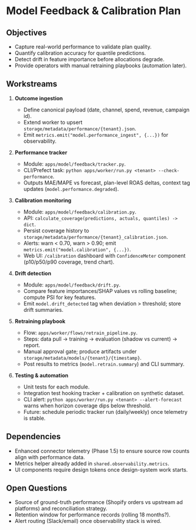 # Model Feedback & Calibration Plan

## Objectives
- Capture real-world performance to validate plan quality.
- Quantify calibration accuracy for quantile predictions.
- Detect drift in feature importance before allocations degrade.
- Provide operators with manual retraining playbooks (automation later).

## Workstreams
1. **Outcome ingestion**
   - Define canonical payload (date, channel, spend, revenue, campaign id).
   - Extend worker to upsert `storage/metadata/performance/{tenant}.json`.
   - Emit `metrics.emit("model.performance_ingest", {...})` for observability.

2. **Performance tracker**
   - Module: `apps/model/feedback/tracker.py`.
   - CLI/Prefect task: `python apps/worker/run.py <tenant> --check-performance`.
   - Outputs MAE/MAPE vs forecast, plan-level ROAS deltas, context tag updates (`model.performance.degraded`).

3. **Calibration monitoring**
   - Module: `apps/model/feedback/calibration.py`.
   - API: `calculate_coverage(predictions, actuals, quantiles) -> dict`.
   - Persist coverage history to `storage/metadata/performance/{tenant}_calibration.json`.
   - Alerts: warn < 0.70, warn > 0.90; emit `metrics.emit("model.calibration", {...})`.
   - Web UI: `/calibration` dashboard with `ConfidenceMeter` component (p10/p50/p90 coverage, trend chart).

4. **Drift detection**
   - Module: `apps/model/feedback/drift.py`.
   - Compare feature importances/SHAP values vs rolling baseline; compute PSI for key features.
   - Emit `model.drift_detected` tag when deviation > threshold; store drift summaries.

5. **Retraining playbook**
   - Flow: `apps/worker/flows/retrain_pipeline.py`.
   - Steps: data pull → training → evaluation (shadow vs current) → report.
   - Manual approval gate; produce artifacts under `storage/metadata/models/{tenant}/{timestamp}`.
   - Post results to metrics (`model.retrain.summary`) and CLI summary.

6. **Testing & automation**
   - Unit tests for each module.
   - Integration test hooking tracker + calibration on synthetic dataset.
   - CLI alert: `python apps/worker/run.py <tenant> --alert-forecast` warns when horizon coverage dips below threshold.
   - Future: schedule periodic tracker run (daily/weekly) once telemetry is stable.

## Dependencies
- Enhanced connector telemetry (Phase 1.5) to ensure source row counts align with performance data.
- Metrics helper already added in `shared.observability.metrics`.
- UI components require design tokens once design-system work starts.

## Open Questions
- Source of ground-truth performance (Shopify orders vs upstream ad platforms) and reconciliation strategy.
- Retention window for performance records (rolling 18 months?).
- Alert routing (Slack/email) once observability stack is wired.
